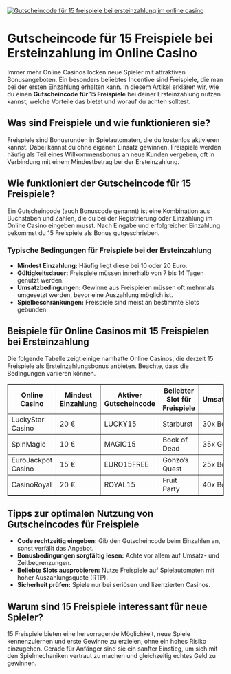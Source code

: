[![Gutscheincode für 15 freispiele bei ersteinzahlung im online casino](https://123-caf.pages.dev/gitsignup.png)](https://vrmoo.ru/Bt82HjjY)

<h1>Gutscheincode für 15 Freispiele bei Ersteinzahlung im Online Casino</h1>  <p>Immer mehr Online Casinos locken neue Spieler mit attraktiven Bonusangeboten. Ein besonders beliebtes Incentive sind Freispiele, die man bei der ersten Einzahlung erhalten kann. In diesem Artikel erklären wir, wie du einen <strong>Gutscheincode für 15 Freispiele</strong> bei deiner Ersteinzahlung nutzen kannst, welche Vorteile das bietet und worauf du achten solltest.</p>  <h2>Was sind Freispiele und wie funktionieren sie?</h2> <p>Freispiele sind Bonusrunden in Spielautomaten, die du kostenlos aktivieren kannst. Dabei kannst du ohne eigenen Einsatz gewinnen. Freispiele werden häufig als Teil eines Willkommensbonus an neue Kunden vergeben, oft in Verbindung mit einem Mindestbetrag bei der Ersteinzahlung.</p>  <h2>Wie funktioniert der Gutscheincode für 15 Freispiele?</h2> <p>Ein Gutscheincode (auch Bonuscode genannt) ist eine Kombination aus Buchstaben und Zahlen, die du bei der Registrierung oder Einzahlung im Online Casino eingeben musst. Nach Eingabe und erfolgreicher Einzahlung bekommst du 15 Freispiele als Bonus gutgeschrieben.</p>  <h3>Typische Bedingungen für Freispiele bei der Ersteinzahlung</h3> <ul>   <li><strong>Mindest Einzahlung:</strong> Häufig liegt diese bei 10 oder 20 Euro.</li>   <li><strong>Gültigkeitsdauer:</strong> Freispiele müssen innerhalb von 7 bis 14 Tagen genutzt werden.</li>   <li><strong>Umsatzbedingungen:</strong> Gewinne aus Freispielen müssen oft mehrmals umgesetzt werden, bevor eine Auszahlung möglich ist.</li>   <li><strong>Spielbeschränkungen:</strong> Freispiele sind meist an bestimmte Slots gebunden.</li> </ul>  <h2>Beispiele für Online Casinos mit 15 Freispielen bei Ersteinzahlung</h2> <p>Die folgende Tabelle zeigt einige namhafte Online Casinos, die derzeit 15 Freispiele als Ersteinzahlungsbonus anbieten. Beachte, dass die Bedingungen variieren können.</p>  <table border="1" cellpadding="5" cellspacing="0">   <thead>     <tr>       <th>Online Casino</th>       <th>Mindest Einzahlung</th>       <th>Aktiver Gutscheincode</th>       <th>Beliebter Slot für Freispiele</th>       <th>Umsatzbedingungen</th>     </tr>   </thead>   <tbody>     <tr>       <td>LuckyStar Casino</td>       <td>20 €</td>       <td>LUCKY15</td>       <td>Starburst</td>       <td>30x Bonusbetrag</td>     </tr>     <tr>       <td>SpinMagic</td>       <td>10 €</td>       <td>MAGIC15</td>       <td>Book of Dead</td>       <td>35x Gewinne</td>     </tr>     <tr>       <td>EuroJackpot Casino</td>       <td>15 €</td>       <td>EURO15FREE</td>       <td>Gonzo’s Quest</td>       <td>25x Bonus + Gewinn</td>     </tr>     <tr>       <td>CasinoRoyal</td>       <td>20 €</td>       <td>ROYAL15</td>       <td>Fruit Party</td>       <td>40x Bonus</td>     </tr>   </tbody> </table>  <h2>Tipps zur optimalen Nutzung von Gutscheincodes für Freispiele</h2> <ul>   <li><strong>Code rechtzeitig eingeben:</strong> Gib den Gutscheincode beim Einzahlen an, sonst verfällt das Angebot.</li>   <li><strong>Bonusbedingungen sorgfältig lesen:</strong> Achte vor allem auf Umsatz- und Zeitbegrenzungen.</li>   <li><strong>Beliebte Slots ausprobieren:</strong> Nutze Freispiele auf Spielautomaten mit hoher Auszahlungsquote (RTP).</li>   <li><strong>Sicherheit prüfen:</strong> Spiele nur bei seriösen und lizenzierten Casinos.</li> </ul>  <h2>Warum sind 15 Freispiele interessant für neue Spieler?</h2> <p>15 Freispiele bieten eine hervorragende Möglichkeit, neue Spiele kennenzulernen und erste Gewinne zu erzielen, ohne ein hohes Risiko einzugehen. Gerade für Anfänger sind sie ein sanfter Einstieg, um sich mit den Spielmechaniken vertraut zu machen und gleichzeitig echtes Geld zu gewinnen.</p>